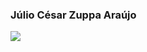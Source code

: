 ### Júlio César Zuppa Araújo

<a href="https://wa.me/5541988654956">
  <img src="https://img.shields.io/badge/WHATSAPP-%2325D366.svg?&style=for-the-badge&logo=whatsapp&logoColor=white"/>
</a>
<!--
**juliozuppa/juliozuppa** is a ✨ _special_ ✨ repository because its `README.md` (this file) appears on your GitHub profile.

Here are some ideas to get you started:

- 🔭 I’m currently working on ...
- 🌱 I’m currently learning ...
- 👯 I’m looking to collaborate on ...
- 🤔 I’m looking for help with ...
- 💬 Ask me about ...
- 📫 How to reach me: ...
- 😄 Pronouns: ...
- ⚡ Fun fact: ...
-->
